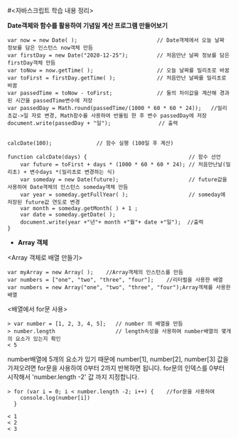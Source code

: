 #<자바스크립트 학습 내용 정리>

**Date객체와 함수를 활용하여 기념일 계산 프로그램 만들어보기**
```
var now = new Date( );                         // Date객체에서 오늘 날짜 정보를 담은 인스턴스 now객체 만듬 
var firstDay = new Date("2020-12-25");         // 처음만난 날짜 정보를 담은 firstDay객체 만듬
var toNow = now.getTime( );                    // 오늘 날짜를 밀리초로 바꿈
var toFirst = firstDay.getTime( );             // 처음만난 날짜를 밀리초로 바꿈
var passedTime = toNow - toFirst;              // 둘의 차이값을 계산해 경과된 시간을 passedTime변수에 저장 
var passedDay = Math.round(passedTime/(1000 * 60 * 60 * 24));   //밀리초값->일 자로 변경, Math함수를 사용하여 반올림 한 후 변수 passedDay에 저장 
document.write(passedDay + "일");               // 출력 


calcDate(100);              // 함수 실행 (100일 후 계산) 

function calcDate(days) {                                // 함수 선언 
    var future = toFirst + days * (1000 * 60 * 60 * 24); // 처음만난날(밀리초) + 변수days *(밀리초로 변경하는 식)
    var someday = new Date(future);                      // future값을 사용하여 Date객체의 인스턴스 someday객체 만듬 
    var year = someday.getFullYear( );                   // someday에 저장된 future값 연도로 변경 
    var month = someday.getMonth( ) + 1 ;                    
    var date = someday.getDate( );                       
    document.write(year +"년"+ month +"월"+ date +"일");  //출력 
}
```

- **Array 객체**

<Array 객체로 배열 만들기>
```
var myArray = new Array( );    //Array객체의 인스턴스를 만듬
var numbers = ["one", "two", "three", "four"];    //리터럴을 사용한 배열
var numbers = new Array("one", "two", "three", "four");Array객체를 사용한 배열
```
<배열에서 for문 사용>
```
> var number = [1, 2, 3, 4, 5];   // number 의 배열을 만듬
> number.length                   // length속성을 사용하여 number배열의 몇개의 요소가 있는지 확인
< 5
```
number배열에 5개의 요소가 있기 때문에 number[1], number[2], number[3] 값을 가져오려면 for문을 사용하여 0부터 2까지 반복하면 됩니다.
for문의 인덱스를 0부터 시작해서 'number.length -2' 값 까지 지정합니다.
```
> for (var i = 0; i < number.length -2; i++) {    //for문을 사용하여 
    console.log(number[i])
  }

< 1
< 2
< 3
```